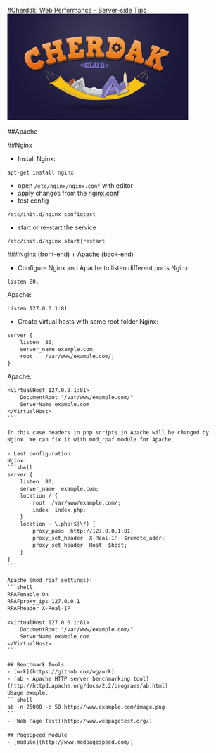 #Cherdak: Web Performance - Server-side Tips
![Cherdak](../logo.jpg)

##Apache

##Nginx
- Install Nginx:
```shell
apt-get install nginx
```
- open <code>/etc/nginx/nginx.conf</code> with editor
- apply changes from the [nginx.conf](nginx.conf)
- test config
```shell
/etc/init.d/nginx configtest
```
- start or re-start the service
```shell
/etc/init.d/nginx start|restart
```

###Nginx (front-end) + Apache (back-end)

- Configure Nginx and Apache to listen different ports
Nginx:
```shell
listen 80;
```
Apache:
```shell
Listen 127.0.0.1:81
```

- Create virtual hosts with same root folder
Nginx:
```shell
server {
	listen	80;
	server_name	example.com;
	root	/var/www/example.com/;
}
```
Apache:
````shell
<VirtualHost 127.0.0.1:81>
	DocumentRoot "/var/www/example.com/"
	ServerName example.com
</VirtualHost>
```

In this case headers in php scripts in Apache will be changed by Nginx. We can fix it with mod_rpaf module for Apache.

- Last configuration
Nginx:
```shell
server {
	listen  80;
	server_name  example.com;
	location / {
		root  /var/www/example.com/;
		index  index.php;
	}
	location ~ \.php($|\/) {
		proxy_pass  http://127.0.0.1:81;
		proxy_set_header  X-Real-IP  $remote_addr;
		proxy_set_header  Host  $host;
	}
}
```

Apache (mod_rpaf settings):
```shell
RPAFenable On
RPAFproxy_ips 127.0.0.1
RPAFheader X-Real-IP

<VirtualHost 127.0.0.1:81>
	DocumentRoot "/var/www/example.com/"
	ServerName example.com
</VirtualHost>
```

## Benchmark Tools
- [wrk](https://github.com/wg/wrk)
- [ab - Apache HTTP server benchmarking tool](http://httpd.apache.org/docs/2.2/programs/ab.html)
Usage exmple:
```shell
ab -n 25000 -c 50 http://www.example.com/image.png
```
- [Web Page Test](http://www.webpagetest.org/)

## PageSpeed Module
- [module](http://www.modpagespeed.com/)
